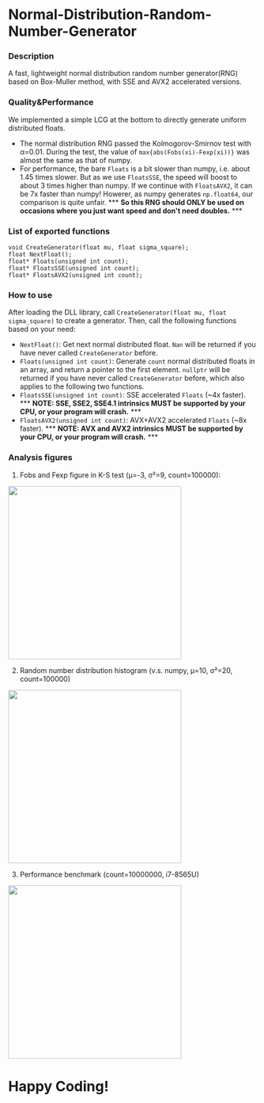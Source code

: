 # Normal-Distribution-Random-Number-Generator

### Description
A fast, lightweight normal distribution random number generator(RNG) based on Box-Muller method, with SSE and AVX2 accelerated versions.

### Quality&Performance
We implemented a simple LCG at the bottom to directly generate uniform distributed floats.
- The normal distribution RNG passed the Kolmogorov-Smirnov test with α=0.01. During the test, the value of `max{abs(Fobs(xi)-Fexp(xi))}` was almost the same as that of numpy.
- For performance, the bare `Floats` is a bit slower than numpy, i.e. about 1.45 times slower. But as we use `FloatsSSE`, the speed will boost to about 3 times higher than numpy. If we continue with `FloatsAVX2`, it can be 7x faster than numpy! Howerer, as numpy generates `np.float64`, our comparison is quite unfair. *** **So this RNG should ONLY be used on occasions where you just want speed and don't need doubles.** ***

### List of exported functions

```
void CreateGenerator(float mu, float sigma_square);
float NextFloat();
float* Floats(unsigned int count);
float* FloatsSSE(unsigned int count);
float* FloatsAVX2(unsigned int count);
```

### How to use
After loading the DLL library, call
`CreateGenerator(float mu, float sigma_square)` to create a generator.
Then, call the following functions based on your need:
- `NextFloat()`: Get next normal distributed float. `Nan` will be returned if you have never called `CreateGenerator` before.
- `Floats(unsigned int count)`: Generate `count` normal distributed floats in an array, and return a pointer to the first element. `nullptr` will be returned if you have never called `CreateGenerator` before, which also applies to the following two functions.
- `FloatsSSE(unsigned int count)`: SSE accelerated `Floats` (~4x faster). *** **NOTE: SSE, SSE2, SSE4.1 intrinsics MUST be supported by your CPU, or your program will crash.** ***
- `FloatsAVX2(unsigned int count)`: AVX+AVX2 accelerated `Floats` (~8x faster). *** **NOTE: AVX and AVX2 intrinsics MUST be supported by your CPU, or your program will crash.** ***

### Analysis figures
1) Fobs and Fexp figure in K-S test (μ=-3, σ²=9, count=100000):
<image src="https://github.com/ErnestThePoet/Normal-Distribution-Random-Number-Generator/blob/master/fig1.png" height="350"/>

2) Random number distribution histogram (v.s. numpy, μ=10, σ²=20, count=100000)
<image src="https://github.com/ErnestThePoet/Normal-Distribution-Random-Number-Generator/blob/master/fig2.png" height="350"/>

3) Performance benchmark (count=10000000, i7-8565U)
<image src="https://github.com/ErnestThePoet/Normal-Distribution-Random-Number-Generator/blob/master/fig3.png" height="350"/>

# Happy Coding!
